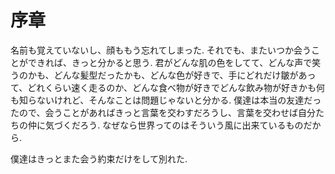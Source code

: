 # 序章

名前も覚えていないし、顔ももう忘れてしまった.
それでも、またいつか会うことができれば、きっと分かると思う.
君がどんな肌の色をしてて、どんな声で笑うのかも、どんな髪型だったかも、どんな色が好きで、手にどれだけ皺があって、どれくらい速く走るのか、どんな食べ物が好きでどんな飲み物が好きかも何も知らないけれど、そんなことは問題じゃないと分かる.
僕達は本当の友達だったので、会うことがあればきっと言葉を交わすだろうし、言葉を交わせば自分たちの仲に気づくだろう.
なぜなら世界ってのはそういう風に出来ているものだから.

<!--
そこで敢えての努力をするのは野暮だと思うのだ.
運命とか神様とかを信じたくないのだけれど、少しは、信じてるのかもしれない.
神様というものがいるとして、そいつは僕と同じようなことを考えるやつだとしたら、これ見よがしの努力をする人よりは、運命に身を委ねる人の方に幸運をもたらすのだ.
神様の目を盗んで、隠れて努力する者、全ての幸運は、そういった人間に舞い込むべきである.
-->

僕達はきっとまた会う約束だけをして別れた.
